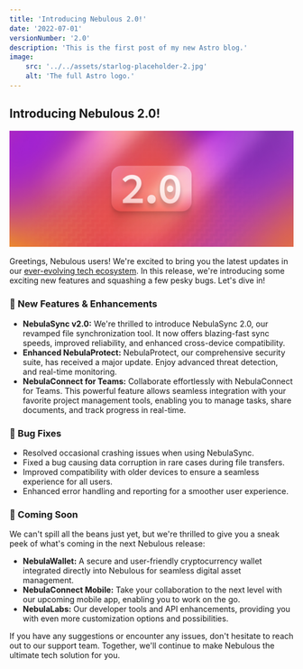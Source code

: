 ```yaml
---
title: 'Introducing Nebulous 2.0!'
date: '2022-07-01'
versionNumber: '2.0'
description: 'This is the first post of my new Astro blog.'
image:
    src: '../../assets/starlog-placeholder-2.jpg'
    alt: 'The full Astro logo.'
---
```


## Introducing Nebulous 2.0!

![Nebulous 2.0 Release](../../assets/starlog-placeholder-2.jpg)

Greetings, Nebulous users! We're excited to bring you the latest updates in our [ever-evolving tech ecosystem](#). In this release, we're introducing some exciting new features and squashing a few pesky bugs. Let's dive in!

### 🍿 New Features & Enhancements

* __NebulaSync v2.0:__ We're thrilled to introduce NebulaSync 2.0, our revamped file synchronization tool. It now offers blazing-fast sync speeds, improved reliability, and enhanced cross-device compatibility.
* __Enhanced NebulaProtect:__ NebulaProtect, our comprehensive security suite, has received a major update. Enjoy advanced threat detection, and real-time monitoring.
* __NebulaConnect for Teams:__ Collaborate effortlessly with NebulaConnect for Teams. This powerful feature allows seamless integration with your favorite project management tools, enabling you to manage tasks, share documents, and track progress in real-time.

### 🐞 Bug Fixes

* Resolved occasional crashing issues when using NebulaSync.
* Fixed a bug causing data corruption in rare cases during file transfers.
* Improved compatibility with older devices to ensure a seamless experience for all users.
* Enhanced error handling and reporting for a smoother user experience.

### 👀 Coming Soon

We can't spill all the beans just yet, but we're thrilled to give you a sneak peek of what's coming in the next Nebulous release:
* __NebulaWallet:__ A secure and user-friendly cryptocurrency wallet integrated directly into Nebulous for seamless digital asset management.
* __NebulaConnect Mobile:__ Take your collaboration to the next level with our upcoming mobile app, enabling you to work on the go.
* __NebulaLabs:__ Our developer tools and API enhancements, providing you with even more customization options and possibilities.

If you have any suggestions or encounter any issues, don't hesitate to reach out to our support team. Together, we'll continue to make Nebulous the ultimate tech solution for you.
